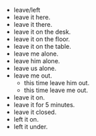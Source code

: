 - leave/left
- leave it here.
- leave it there.
- leave it on the desk.
- leave it on the floor.
- leave it on the table.
- leave me alone.
- leave him alone.
- leave us alone.
- leave me out.
  - this time leave him out.
  - this time leave me out.
- leave it on.
- leave it for 5 minutes.
- leave it closed.
- left it on.
- left it under.
